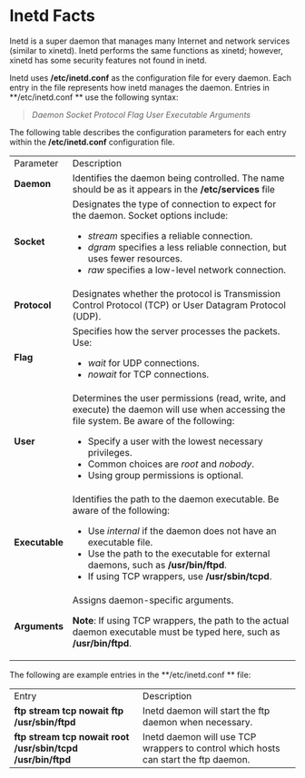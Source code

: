 # Inetd Facts

Inetd is a super daemon that manages many Internet and network services
(similar to xinetd). Inetd performs the same functions as xinetd; however,
xinetd has some security features not found in inetd.

Inetd uses **/etc/inetd.conf** as the configuration file for every daemon.
Each entry in the file represents how inetd manages the daemon. Entries in
**/etc/inetd.conf ** use the following syntax:

> _Daemon    Socket    Protocol    Flag    User    Executable    Arguments_

The following table describes the configuration parameters for each entry
within the **/etc/inetd.conf** configuration file.

<table>

<tr> <td>Parameter</td> <td>Description</td>

</tr>

<tr> <td><b>Daemon</b></td> <td>Identifies the daemon being controlled. The
name should be as it appears in the <b>/etc/services</b> file</td>

</tr>

<tr> <td><b>Socket</b></td> <td>Designates the type of connection to expect
for the daemon. Socket options include:

<ul>

<li><i>stream</i> specifies a reliable connection.

</li>

<li><i>dgram </i>specifies a less reliable connection, but uses fewer
resources.

</li>

<li><i>raw </i>specifies a low-level network connection.

</li>

</ul> </td>

</tr>

<tr> <td><b>Protocol</b></td> <td>Designates whether the protocol is
Transmission Control Protocol (TCP) or User Datagram Protocol (UDP).</td>

</tr>

<tr> <td><b>Flag</b></td> <td>Specifies how the server processes the packets.
Use:

<ul>

<li><i>wait</i> for UDP connections.

</li>

<li><i>nowait</i> for TCP connections.

</li>

</ul> </td>

</tr>

<tr> <td><b>User</b></td> <td>Determines the user permissions (read, write,
and execute) the daemon will use when accessing the file system. Be aware of
the following:

<ul>

<li>Specify a user with the lowest necessary privileges.

</li>

<li>Common choices are <i>root</i> and <i>nobody</i>.

</li>

<li>Using group permissions is optional.

</li>

</ul> </td>

</tr>

<tr> <td><b>Executable</b></td> <td>Identifies the path to the daemon
executable. Be aware of the following:

<ul>

<li>Use <i>internal</i> if the daemon does not have an executable file.

</li>

<li>Use the path to the executable for external daemons, such as
<b>/usr/bin/ftpd</b>.

</li>

<li>If using TCP wrappers, use <b>/usr/sbin/tcpd</b>.

</li>

</ul> </td>

</tr>

<tr> <td><b>Arguments</b></td> <td>Assigns daemon-specific arguments.

<b>Note</b>: If using TCP wrappers, the path to the actual daemon executable
must be typed here, such as <b>/usr/bin/ftpd</b>.

</td>

</tr> </table>

The following are example entries in the **/etc/inetd.conf ** file:

<table>

<tr> <td>Entry</td> <td>Description</td>

</tr>

<tr> <td><b>ftp stream tcp nowait ftp /usr/sbin/ftpd</b></td> <td>Inetd daemon
will start the ftp daemon when necessary.</td>

</tr>

<tr> <td><b>ftp stream tcp nowait root /usr/sbin/tcpd /usr/bin/ftpd</b></td>
<td>Inetd daemon will use TCP wrappers to control which hosts can start the
ftp daemon.</td>

</tr> </table>

>  

